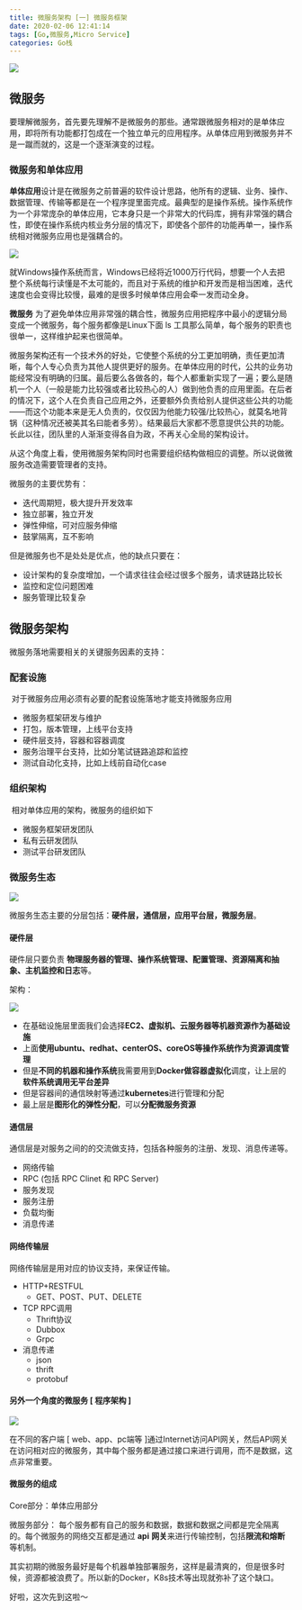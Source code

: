 ```yaml
---
title: 微服务架构 [一] 微服务框架
date: 2020-02-06 12:41:14
tags: [Go,微服务,Micro Service]
categories: Go栈
---
```


![](/start.png)

## 微服务

要理解微服务，首先要先理解不是微服务的那些。通常跟微服务相对的是单体应用，即将所有功能都打包成在一个独立单元的应用程序。从单体应用到微服务并不是一蹴而就的，这是一个逐渐演变的过程。

### 微服务和单体应用

**单体应用**设计是在微服务之前普遍的软件设计思路，他所有的逻辑、业务、操作、数据管理、传输等都是在一个程序提里面完成。最典型的是操作系统。操作系统作为一个非常庞杂的单体应用，它本身只是一个非常大的代码库，拥有非常强的耦合性，即使在操作系统内核业务分层的情况下，即使各个部件的功能再单一，操作系统相对微服务应用也是强耦合的。

![](/4.jpg)

就Windows操作系统而言，Windows已经将近1000万行代码，想要一个人去把整个系统每行读懂是不太可能的，而且对于系统的维护和开发而是相当困难，迭代速度也会变得比较慢，最难的是很多时候单体应用会牵一发而动全身。

**微服务**   为了避免单体应用非常强的耦合性，微服务应用把程序中最小的逻辑分局变成一个微服务，每个服务都像是Linux下面 ls 工具那么简单，每个服务的职责也很单一，这样维护起来也很简单。

微服务架构还有一个技术外的好处，它使整个系统的分工更加明确，责任更加清晰，每个人专心负责为其他人提供更好的服务。在单体应用的时代，公共的业务功能经常没有明确的归属。最后要么各做各的，每个人都重新实现了一遍；要么是随机一个人（一般是能力比较强或者比较热心的人）做到他负责的应用里面。在后者的情况下，这个人在负责自己应用之外，还要额外负责给别人提供这些公共的功能——而这个功能本来是无人负责的，仅仅因为他能力较强/比较热心，就莫名地背锅（这种情况还被美其名曰能者多劳）。结果最后大家都不愿意提供公共的功能。长此以往，团队里的人渐渐变得各自为政，不再关心全局的架构设计。

从这个角度上看，使用微服务架构同时也需要组织结构做相应的调整。所以说做微服务改造需要管理者的支持。

微服务的主要优势有：

- 迭代周期短，极大提升开发效率
- 独立部署，独立开发
- 弹性伸缩，可对应服务伸缩
- 鼓掌隔离，互不影响

但是微服务也不是处处是优点，他的缺点只要在：

- 设计架构的复杂度增加，一个请求往往会经过很多个服务，请求链路比较长
- 监控和定位问题困难
- 服务管理比较复杂

## 微服务架构

微服务落地需要相关的关键服务因素的支持：

### **配套设施**

​	对于微服务应用必须有必要的配套设施落地才能支持微服务应用

- 微服务框架研发与维护
- 打包，版本管理，上线平台支持
- 硬件层支持，容器和容器调度
- 服务治理平台支持，比如分笔试链路追踪和监控
- 测试自动化支持，比如上线前自动化case

### **组织架构**

​	相对单体应用的架构，微服务的组织如下

- 微服务框架研发团队
- 私有云研发团队
- 测试平台研发团队

### 微服务生态

![](/1.png)

微服务生态主要的分层包括：**硬件层，通信层，应用平台层，微服务层**。

#### 硬件层

硬件层只要负责 **物理服务器的管理、操作系统管理、配置管理、资源隔离和抽象、主机监控和日志**等。

架构：

![](/2.png)

- 在基础设施层里面我们会选择**EC2、虚拟机、云服务器等机器资源作为基础设施**
- 上面**使用ubuntu、redhat、centerOS、coreOS等操作系统作为资源调度管理**
- 但是**不同的机器和操作系统**我需要用到**Docker做容器虚拟化**调度，让上层的**软件系统调用无平台差异**
- 但是容器间的通信映射等通过**kubernetes**进行管理和分配
- 最上层是**图形化的弹性分配**，可以**分配微服务资源**

#### 通信层

通信层是对服务之间的的交流做支持，包括各种服务的注册、发现、消息传递等。

- 网络传输
- RPC (包括 RPC Clinet 和 RPC Server)
- 服务发现
- 服务注册
- 负载均衡
- 消息传递

#### 网络传输层

网络传输层是用对应的协议支持，来保证传输。

- HTTP+RESTFUL
  - GET、POST、PUT、DELETE
- TCP RPC调用
  - Thrift协议
  - Dubbox
  - Grpc
- 消息传递
  - json
  - thrift
  - protobuf

#### 另外一个角度的微服务 [ 程序架构 ]

![](/3.jpg)

在不同的客户端 [ web、app、pc端等 ]通过Internet访问API网关，然后API网关在访问相对应的微服务，其中每个服务都是通过接口来进行调用，而不是数据，这点非常重要。

#### 微服务的组成

Core部分：单体应用部分

微服务部分： 每个服务都有自己的服务和数据，数据和数据之间都是完全隔离的。每个微服务的网络交互都是通过 **api** **网关**来进行传输控制，包括**限流和熔断**等机制。

其实初期的微服务最好是每个机器单独部署服务，这样是最清爽的，但是很多时候，资源都被浪费了。所以新的Docker，K8s技术等出现就弥补了这个缺口。

好啦，这次先到这啦～

